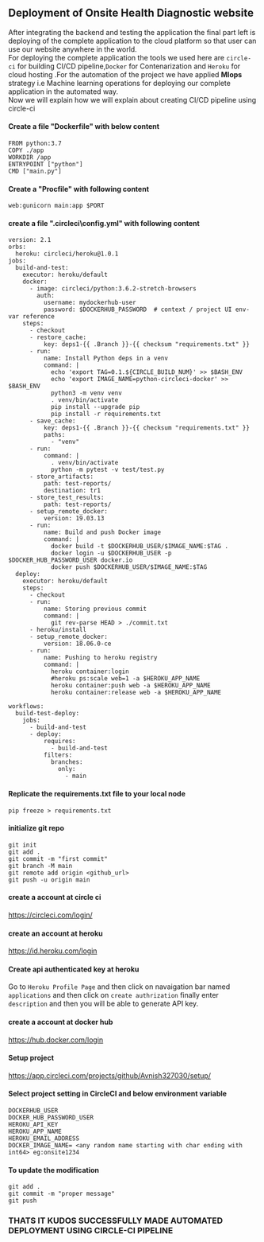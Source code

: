 ## Deployment of Onsite Health Diagnostic website

After integrating the backend and testing the application the final part left is deploying of the complete application to the cloud platform so that user can use our website anywhere in the world.<br>
For deploying the complete application the tools we used here are `circle-ci` for building CI/CD pipeline,`Docker` for Contenarization and `Heroku` for cloud hosting .For the automation of the project we have applied **Mlops** strategy i.e Machine learning operations for deploying our complete application in the automated way.
<br>
Now we will explain how we will explain about creating CI/CD pipeline using circle-ci
<br>
#### Create a file "Dockerfile" with below content
```
FROM python:3.7
COPY ./app
WORKDIR /app
ENTRYPOINT ["python"]
CMD ["main.py"]
```

#### Create a "Procfile" with following content

`web:gunicorn main:app $PORT`

#### create a file ".circleci\config.yml" with following content
```
version: 2.1
orbs:
  heroku: circleci/heroku@1.0.1                                                                  
jobs:                                                  
  build-and-test:
    executor: heroku/default
    docker:
      - image: circleci/python:3.6.2-stretch-browsers
        auth:
          username: mydockerhub-user
          password: $DOCKERHUB_PASSWORD  # context / project UI env-var reference
    steps:
      - checkout
      - restore_cache:
          key: deps1-{{ .Branch }}-{{ checksum "requirements.txt" }}
      - run:
          name: Install Python deps in a venv
          command: |
            echo 'export TAG=0.1.${CIRCLE_BUILD_NUM}' >> $BASH_ENV
            echo 'export IMAGE_NAME=python-circleci-docker' >> $BASH_ENV
            python3 -m venv venv
            . venv/bin/activate
            pip install --upgrade pip
            pip install -r requirements.txt
      - save_cache:
          key: deps1-{{ .Branch }}-{{ checksum "requirements.txt" }}
          paths:
            - "venv"
      - run:
          command: |
            . venv/bin/activate
            python -m pytest -v test/test.py
      - store_artifacts:
          path: test-reports/
          destination: tr1
      - store_test_results:
          path: test-reports/
      - setup_remote_docker:
          version: 19.03.13
      - run:
          name: Build and push Docker image
          command: |
            docker build -t $DOCKERHUB_USER/$IMAGE_NAME:$TAG .
            docker login -u $DOCKERHUB_USER -p $DOCKER_HUB_PASSWORD_USER docker.io
            docker push $DOCKERHUB_USER/$IMAGE_NAME:$TAG
  deploy:
    executor: heroku/default
    steps:
      - checkout
      - run:
          name: Storing previous commit
          command: |
            git rev-parse HEAD > ./commit.txt
      - heroku/install
      - setup_remote_docker:
          version: 18.06.0-ce
      - run:
          name: Pushing to heroku registry
          command: |
            heroku container:login
            #heroku ps:scale web=1 -a $HEROKU_APP_NAME
            heroku container:push web -a $HEROKU_APP_NAME
            heroku container:release web -a $HEROKU_APP_NAME

workflows:
  build-test-deploy:
    jobs:
      - build-and-test
      - deploy:
          requires:
            - build-and-test
          filters:
            branches:
              only:
                - main
  ```               
#### Replicate the requirements.txt file to your local node 
`pip freeze > requirements.txt`

#### initialize git repo
```
git init
git add .
git commit -m "first commit"
git branch -M main
git remote add origin <github_url>
git push -u origin main
```

#### create a account at circle ci
https://circleci.com/login/

#### create an account at heroku
https://id.heroku.com/login

#### Create api authenticated key at heroku
Go to `Heroku Profile Page` and then click on navaigation bar named `applications` and then click on `create authrization` finally enter `description` and then you will be able to generate API key.

#### create a account at docker hub
https://hub.docker.com/login

#### Setup project
https://app.circleci.com/projects/github/Avnish327030/setup/

#### Select project setting in CircleCI and below environment variable
```
DOCKERHUB_USER
DOCKER_HUB_PASSWORD_USER
HEROKU_API_KEY
HEROKU_APP_NAME
HEROKU_EMAIL_ADDRESS
DOCKER_IMAGE_NAME= <any random name starting with char ending with int64> eg:onsite1234
```

#### To update the modification
```
git add .
git commit -m "proper message"
git push
```

### THATS IT KUDOS SUCCESSFULLY MADE AUTOMATED DEPLOYMENT USING CIRCLE-CI PIPELINE
